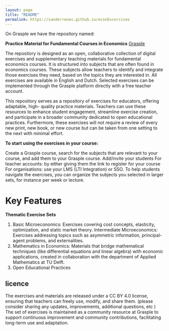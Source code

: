 ```yaml
---
layout: page
title: "README"
permalink: https://sanderrenes.github.io/econExcercises
---
```




On Grasple we have the repository named:

**Practice Material for Fundamental Courses in Economics**
[Grasple](https://app.grasple.com/#/repositories/2534/subjects)

The repository is designed as an open, collaborative collection of digital exercises and
supplementary teaching materials for fundamental economics courses. It is structured into subjects
that are often found in economics courses. These subjects allow teachers to identify and integrate
those exercises they need, based on the topics they are interested in. All exercises are available in
English and Dutch. Selected exercises can be implemented through the Grasple platform directly
with a free teacher account.

This repository serves as a repository of exercises for educators, offering adaptable, high-
quality practice materials. Teachers can use these resources to enhance student
engagement, streamline exercise creation, and participate in a broader community
dedicated to open educational practices. Furthermore, these exercises will not require a
review of every new print, new book, or new course but can be taken from one setting to
the next with minimal effort.

**To start using the exercises in your course:**

Create a Grasple course, search for the subjects that are relevant to your course, and add them to your
Grasple course.
Add/invite your students
For teacher accounts: by either giving them the link to register for
your course
For organisations: use your LMS (LTI Integration) or SSO.
To help students navigate the exercises, you can organize the subjects you selected in larger
sets, for instance per week or lecture.

# Key Features

**Thematic Exercise Sets**

1. Basic Microeconomics: Exercises covering cost concepts, elasticity, optimization, and static market theory.
Intermediate Microeconomics: Exercises addressing topics such as asymmetric information, principal-agent problems, and externalities.
2. Mathematics in Economics: Materials that bridge mathematical techniques (like differential equations and linear algebra) with economic applications, created in collaboration with the department of Applied Mathematics at TU Delft.
3. Open Educational Practices

## licence 
The exercises and materials are released under a CC BY 4.0 license, ensuring that teachers can freely use, modify, and share them. (please consider sharing any
updates, improvements, additional questions, etc ) The set of exercises is maintained as a community resource at Grasple to support continuous improvement and community contributions, facilitating long-term use and adaptation.

